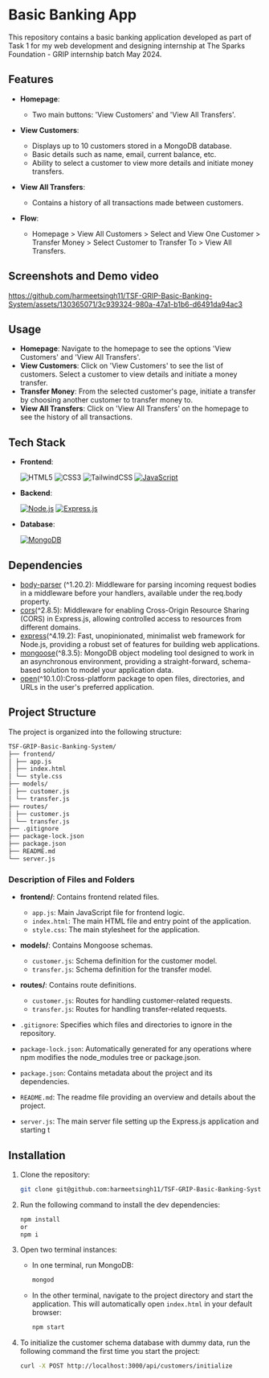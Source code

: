 # Basic Banking App

This repository contains a basic banking application developed as part of Task 1 for my web development and designing internship at The Sparks Foundation - GRIP internship batch May 2024.

## Features

- **Homepage**: 
  - Two main buttons: 'View Customers' and 'View All Transfers'.

- **View Customers**: 
  - Displays up to 10 customers stored in a MongoDB database.
  - Basic details such as name, email, current balance, etc.
  - Ability to select a customer to view more details and initiate money transfers.

- **View All Transfers**: 
  - Contains a history of all transactions made between customers.

- **Flow**: 
  - Homepage > View All Customers > Select and View One Customer > Transfer Money > Select Customer to Transfer To > View All Transfers.

## Screenshots and Demo video

https://github.com/harmeetsingh11/TSF-GRIP-Basic-Banking-System/assets/130365071/3c939324-980a-47a1-b1b6-d6491da94ac3


## Usage

- **Homepage**: Navigate to the homepage to see the options 'View Customers' and 'View All Transfers'.
- **View Customers**: Click on 'View Customers' to see the list of customers. Select a customer to view details and initiate a money transfer.
- **Transfer Money**: From the selected customer's page, initiate a transfer by choosing another customer to transfer money to.
- **View All Transfers**: Click on 'View All Transfers' on the homepage to see the history of all transactions.

## Tech Stack

- **Frontend**: <br>
   
  ![HTML5](https://img.shields.io/badge/html5-%23E34F26.svg?style=for-the-badge&logo=html5&logoColor=white)
  ![CSS3](https://img.shields.io/badge/css3-%231572B6.svg?style=for-the-badge&logo=css3&logoColor=white)
  ![TailwindCSS](https://img.shields.io/badge/tailwindcss-%2338B2AC.svg?style=for-the-badge&logo=tailwind-css&logoColor=white)
  [![JavaScript](https://img.shields.io/badge/-JavaScript-F7DF1E?logo=javascript&logoColor=black)](https://img.shields.io/badge/JavaScript-323330?style=for-the-badge&logo=javascript&logoColor=F7DF1E)

- **Backend**: <br>
  
  [![Node.js](https://img.shields.io/badge/-Node.js-339933?logo=node.js&logoColor=white)](https://img.shields.io/badge/Node%20js-339933?style=for-the-badge&logo=nodedotjs&logoColor=white)
  [![Express.js](https://img.shields.io/badge/-Express.js-000000?logo=express&logoColor=white)](https://img.shields.io/badge/Express%20js-000000?style=for-the-badge&logo=express&logoColor=white)

- **Database**: <br>

   [![MongoDB](https://img.shields.io/badge/-MongoDB-47A248?logo=mongodb&logoColor=white)](https://img.shields.io/badge/MongoDB-4EA94B?style=for-the-badge&logo=mongodb&logoColor=white)

## Dependencies

- [body-parser](https://www.npmjs.com/package/body-parser) (^1.20.2): Middleware for parsing incoming request bodies in a middleware before your handlers, available under the req.body property.
- [cors](https://www.npmjs.com/package/cors)(^2.8.5): Middleware for enabling Cross-Origin Resource Sharing (CORS) in Express.js, allowing controlled access to resources from different domains.
- [express](https://www.npmjs.com/package/express)(^4.19.2): Fast, unopinionated, minimalist web framework for Node.js, providing a robust set of features for building web applications.
- [mongoose](https://www.npmjs.com/package/mongoose)(^8.3.5): MongoDB object modeling tool designed to work in an asynchronous environment, providing a straight-forward, schema-based solution to model your application data.
- [open](https://www.npmjs.com/package/open)(^10.1.0):Cross-platform package to open files, directories, and URLs in the user's preferred application.

## Project Structure

The project is organized into the following structure:

```bash
TSF-GRIP-Basic-Banking-System/
├── frontend/
│ ├── app.js
│ ├── index.html
│ └── style.css
├── models/
│ ├── customer.js
│ └── transfer.js
├── routes/
│ ├── customer.js
│ └── transfer.js
├── .gitignore
├── package-lock.json
├── package.json
├── README.md
└── server.js
```

### Description of Files and Folders

- **frontend/**: Contains frontend related files.
  - `app.js`: Main JavaScript file for frontend logic.
  - `index.html`: The main HTML file and entry point of the application.
  - `style.css`: The main stylesheet for the application.

- **models/**: Contains Mongoose schemas.
  - `customer.js`: Schema definition for the customer model.
  - `transfer.js`: Schema definition for the transfer model.

- **routes/**: Contains route definitions.
  - `customer.js`: Routes for handling customer-related requests.
  - `transfer.js`: Routes for handling transfer-related requests.

- `.gitignore`: Specifies which files and directories to ignore in the repository.
- `package-lock.json`: Automatically generated for any operations where npm modifies the node_modules tree or package.json.
- `package.json`: Contains metadata about the project and its dependencies.
- `README.md`: The readme file providing an overview and details about the project.
- `server.js`: The main server file setting up the Express.js application and starting t
  

## Installation

1. Clone the repository:
   ```bash
   git clone git@github.com:harmeetsingh11/TSF-GRIP-Basic-Banking-System.git

2. Run the following command to install the dev dependencies:
   ```bash
   npm install
   or
   npm i 

3. Open two terminal instances:

    - In one terminal, run MongoDB:
        ```bash
        mongod
    - In the other terminal, navigate to the project directory and start the application. This will automatically open `index.html` in your default browser:
  
       ```bash
       npm start
4. To initialize the customer schema database with dummy data, run the following command the first time you start the project:
   ```bash
   curl -X POST http://localhost:3000/api/customers/initialize
 
